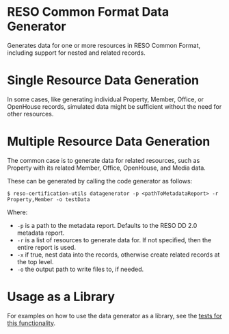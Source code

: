 # RESO Common Format Data Generator

Generates data for one or more resources in RESO Common Format, including support for nested and related records.

# Single Resource Data Generation

In some cases, like generating individual Property, Member, Office, or OpenHouse records, simulated data might be sufficient without the need for other resources.

# Multiple Resource Data Generation

The common case is to generate data for related resources, such as Property with its related Member, Office, OpenHouse, and Media data.

These can be generated by calling the code generator as follows:

```
$ reso-certification-utils datagenerator -p <pathToMetadataReport> -r Property,Member -o testData
```

Where:

- `-p` is a path to the metadata report. Defaults to the RESO DD 2.0 metadata report.
- `-r` is a list of resources to generate data for. If not specified, then the entire report is used.
- `-x` if true, nest data into the records, otherwise create related records at the top level.
- `-o` the output path to write files to, if needed.

# Usage as a Library

For examples on how to use the data generator as a library, see the [tests for this functionality](/test/datagenerator.js).
